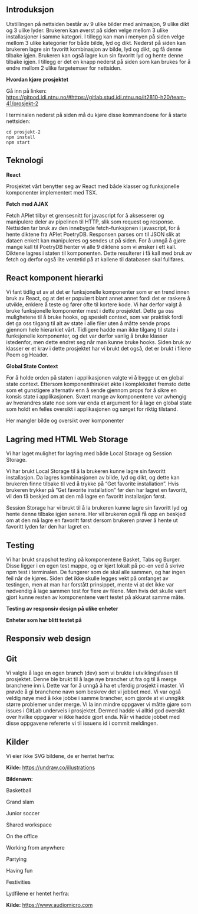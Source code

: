 ## Introduksjon

Utstillingen på nettsiden består av 9 ulike bilder med animasjon, 9 ulike dikt og 3 ulike lyder. Brukeren kan øverst på siden velge mellom 3 ulike installasjoner i samme kategori. I tillegg kan man i menyen på siden velge mellom 3 ulike kategorier for både bilde, lyd og dikt. Nederst på siden kan brukeren lagre sin favoritt kombinasjon av bilde, lyd og dikt, og få denne tilbake igjen. Brukeren kan også lagre kun sin favoritt lyd og hente denne tilbake igjen. I tillegg er det en knapp nederst på siden som kan brukes for å endre mellom 2 ulike fargetemaer for nettsiden. 


**Hvordan kjøre prosjektet**

Gå inn på linken: https://gitpod.idi.ntnu.no/#https://gitlab.stud.idi.ntnu.no/it2810-h20/team-41/prosjekt-2

I terminalen nederst på siden må du kjøre disse kommandoene for å starte nettsiden:

	cd prosjekt-2
	npm install
	npm start

## Teknologi

**React**

Prosjektet vårt benytter seg av React med både klasser og funksjonelle komponenter implementert med TSX.

**Fetch med AJAX**

Fetch APIet tilbyr et grensesnitt for javascript for å aksesserer og manipulere deler av pipelinen til HTTP, slik som request og response. Nettsiden tar bruk av den innebygde fetch-funksjonen i javascript, for å hente diktene fra APIet PoetryDB. Responsen parses om til JSON slik at dataen enkelt kan manipuleres og sendes ut på siden. For å unngå å gjøre mange kall til PoetryDB henter vi alle 9 diktene som vi ønsker i ett kall. Diktene lagres i staten til komponenten. Dette resulterer i få kall med bruk av fetch og derfor også lite ventetid på at kallene til databasen skal fullføres.

## React komponent hierarki

Vi fant tidlig ut av at det er funksjonelle komponenter som er en trend innen bruk av React, og at det er populært blant annet annet fordi det er raskere å utvikle, enklere å teste og fører ofte til kortere kode. Vi har derfor valgt å bruke funksjonelle komponenter mest i dette prosjektet. Dette ga oss mulighetene til å bruke hooks, og spesielt context, som var praktisk fordi det ga oss tilgang til alt av state i alle filer uten å måtte sende props gjennom hele hierarkiet vårt. Tidligere hadde man ikke tilgang til state i funksjonelle komponenter, og det var derfor vanlig å bruke klasser istedenfor, men dette endret seg når man kunne bruke hooks. 
Siden bruk av klasser er et krav i dette prosjektet har vi brukt det også, det er brukt i filene Poem og Header.


**Global State Context**

For å holde orden på staten i applikasjonen valgte vi å bygge ut en global state context. Ettersom komponenthirakiet økte i kompleksitet fremsto dette som et gunstigere alternativ enn å sende gjennom props for å sikre en konsis state i applikasjonen. Svært mange av komponentene var avhengig av hverandres state noe som var enda et argument for å lage en global state som holdt en felles oversikt i applikasjonen og sørget for riktig tilstand.

Her mangler bilde og oversikt over komponenter

## Lagring med HTML Web Storage

Vi har laget mulighet for lagring med både Local Storage og Session Storage.

Vi har brukt Local Storage til å la brukeren kunne lagre sin favoritt installasjon. Da lagres kombinasjonen av bilde, lyd og dikt, og dette kan brukeren finne tilbake til ved å trykke på “Get favorite installation”. Hvis brukeren trykker på “Get favorite installation” før den har lagret en favoritt, vil den få beskjed om at den må lagre en favoritt installasjon først.

Session Storage har vi brukt til å la brukeren kunne lagre sin favoritt lyd og hente denne tilbake igjen senere. Her vil brukeren også få opp en beskjed om at den må lagre en favoritt først dersom brukeren prøver å hente ut favoritt lyden før den har lagret en. 

## Testing

Vi har brukt snapshot testing på komponentene Basket, Tabs og Burger. Disse ligger i en egen test mappe, og er kjørt lokalt på pc-en ved å skrive npm test i terminalen. De fungerer som de skal alle sammen, og har ingen feil når de kjøres. Siden det ikke skulle legges vekt på omfanget av testingen, men at man har forstått prinsippet, mente vi at det ikke var nødvendig å lage sammen test for flere av filene. Men hvis det skulle vært gjort kunne resten av komponentene vært testet på akkurat samme måte.

**Testing av responsiv design på ulike enheter**


**Enheter som har blitt testet på**

## Responsiv web design

## Git

Vi valgte å lage en egen branch (dev) som vi brukte i utviklingsfasen til prosjektet. Denne ble brukt til å lage nye brancher ut fra og til å merge branchene inn i. Dette var for å unngå å ha et uferdig prosjekt i master. Vi prøvde å gi branchene navn som beskrev det vi jobbet med. Vi var også veldig nøye med å ikke jobbe i samme brancher, som gjorde at vi unngikk større problemer under merge. 
Vi la inn mindre oppgaver vi måtte gjøre som issues i GitLab underveis i prosjektet. Dermed hadde vi alltid god oversikt over hvilke oppgaver vi ikke hadde gjort enda. Når vi hadde jobbet med disse oppgavene refererte vi til issuens id i commit meldingen. 


## Kilder

Vi eier ikke SVG bildene, de er hentet herfra:

**Kilde:** https://undraw.co/illustrations

**Bildenavn:**

Basketball 

Grand slam

Junior soccer

Shared workspace

On the office

Working from anywhere

Partying

Having fun

Festivities

Lydfilene er hentet herfra:

**Kilde:** https://www.audiomicro.com
